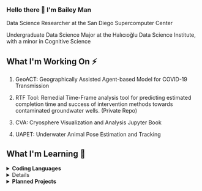 ### Hello there 👋 I'm Bailey Man

Data Science Researcher at the San Diego Supercomputer Center

Undergraduate Data Science Major at the Halıcıoğlu Data Science Institute, with a minor in Cognitive Science

## What I'm Working On ⚡

1. GeoACT: Geographically Assisted Agent-based Model for COVID-19 Transmission

2. RTF Tool: Remedial Time-Frame analysis tool for predicting estimated completion time and success of intervention methods towards contaminated groundwater wells. (Private Repo)

3. CVA: Cryosphere Visualization and Analysis Jupyter Book

4. UAPET: Underwater Animal Pose Estimation and Tracking

## What I'm Learning 🌱

<details>
  <summary><strong>Coding Languages</strong></summary>
  
  
  Proficient: [Python](https://www.python.org/), [HTML](https://html.com/)/[CSS](https://developer.mozilla.org/en-US/docs/Web/CSS)/[JavaScript](https://www.javascript.com/), [SQL](https://docs.microsoft.com/en-us/sql/?view=sql-server-ver15), [LaTeX](https://www.latex-project.org/help/documentation/)

  Familiar: [Julia](https://docs.julialang.org/en/v1/), [R](https://www.r-project.org/other-docs.html), [MATLAB](https://www.mathworks.com/products/matlab.html)
  
</details>

<details> 
  <summary<strong><Tools></strong></summary>
  
  Coding: [Git](https://git-scm.com/doc), [VSCode](https://code.visualstudio.com/docs),  [Docker](https://docs.docker.com/)
  
  Communication: [Medium](https://medium.com/),

  CAD software: SOLIDWORKS, AutoCAD, Siemens NX
  
  
  % To Learn: Need a project to put on profile: 
  % Tableau, Hadoop, Spark, PowerBI, NASA Core Flight Software, CUDA, Kubernetes, Scala
  % Pytorch, OpenCV
  
</details>


  
<details>
  <summary><strong>Planned Projects</strong></summary>
  
  1. __MyControls: [Script for easy access to things I access often] ()__
 
</details>
<!--
**Bailey-Man/Bailey-Man** is a ✨ _special_ ✨ repository because its `README.md` (this file) appears on your GitHub profile.

